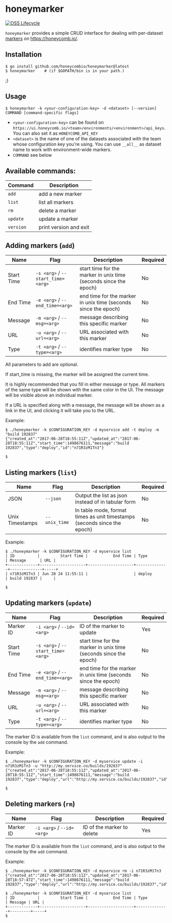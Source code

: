 # honeymarker

[![OSS Lifecycle](https://img.shields.io/osslifecycle/honeycombio/honeymarker?color=success)](https://github.com/honeycombio/home/blob/main/honeycomb-oss-lifecycle-and-practices.md)

`honeymarker` provides a simple CRUD interface for dealing with per-dataset [markers](https://docs.honeycomb.io/working-with-your-data/markers/) on https://honeycomb.io/.

## Installation

```
$ go install github.com/honeycombio/honeymarker@latest
$ honeymarker    # (if $GOPATH/bin is in your path.)
```

;)

## Usage

`$ honeymarker -k <your-configuration-key> -d <dataset> [--version] COMMAND [command-specific flags]`

* `<your-configuration-key>` can be found on `https://ui.honeycomb.io/<team>/environments/<environment>/api_keys`. You can also set it as `HONEYCOMB_API_KEY`
* `<dataset>` is the name of one of the datasets associated with the team whose configuration key you're using. You can use `__all__` as dataset name to work with environment-wide markers.
* `COMMAND` see below

## Available commands:

| Command   | Description            |
| --------- | ---------------------- |
| `add`     | add a new marker       |
| `list`    | list all markers       |
| `rm`      | delete a marker        |
| `update`  | update a marker        |
| `version` | print version and exit |

## Adding markers (`add`)

| Name       | Flag                              | Description                                                      | Required |
| ---------- | --------------------------------- | ---------------------------------------------------------------- | -------- |
| Start Time | `-s <arg>` / `--start_time=<arg>` | start time for the marker in unix time (seconds since the epoch) | No       |
| End Time   | `-e <arg>` / `--end_time=<arg>`   | end time for the marker in unix time (seconds since the epoch)   | No       |
| Message    | `-m <arg>` / `--msg=<arg>`        | message describing this specific marker                          | No       |
| URL        | `-u <arg>` / `--url=<arg>`        | URL associated with this marker                                  | No       |
| Type       | `-t <arg>` / `--type=<arg>`       | identifies marker type                                           | No       |

All parameters to add are optional.

If start_time is missing, the marker will be assigned the current time.

It is highly recommended that you fill in either message or type.
All markers of the same type will be shown with the same color in the UI.
The message will be visible above an individual marker.

If a URL is specified along with a message, the message will be shown
as a link in the UI, and clicking it will take you to the URL.

Example:

```
$ ./honeymarker -k $CONFIGURATION_KEY -d myservice add -t deploy -m "build 192837"
{"created_at":"2017-06-28T18:55:11Z","updated_at":"2017-06-28T18:55:11Z","start_time":1498676111,"message":"build 192837","type":"deploy","id":"n71R3zM1Tn3"}

$
```

## Listing markers (`list`)

| Name            | Flag          | Description                                                              | Required |
| --------------- | ------------- | ------------------------------------------------------------------------ | -------- |
| JSON            | `--json`      | Output the list as json instead of in tabular form                       | No       |
| Unix Timestamps | `--unix_time` | In table mode, format times as unit timestamps (seconds since the epoch) | No       |

Example:
```
$ ./honeymarker -k $CONFIGURATION_KEY -d myservice list
| ID          |         Start Time |           End Time | Type         | Message      | URL |
+-------------+--------------------+--------------------+--------------+--------------+-----+
| n71R3zM1Tn3 | Jun 28 24 11:55:11 |                    | deploy       | build 192837 |     |

$
```

## Updating markers (`update`)

| Name       | Flag                              | Description                                                      | Required |
| ---------- | --------------------------------- | ---------------------------------------------------------------- | -------- |
| Marker ID  | `-i <arg>` / `--id=<arg>`         | ID of the marker to update                                       | Yes      |
| Start Time | `-s <arg>` / `--start_time=<arg>` | start time for the marker in unix time (seconds since the epoch) | No       |
| End Time   | `-e <arg>` / `--end_time=<arg>`   | end time for the marker in unix time (seconds since the epoch)   | No       |
| Message    | `-m <arg>` / `--msg=<arg>`        | message describing this specific marker                          | No       |
| URL        | `-u <arg>` / `--url=<arg>`        | URL associated with this marker                                  | No       |
| Type       | `-t <arg>` / `--type=<arg>`       | identifies marker type                                           | No       |

The marker ID is available from the `list` command, and is also output to the console by the `add` command.

Example:
```
$ ./honeymarker -k $CONFIGURATION_KEY -d myservice update -i n71R3zM1Tn3 -u "http://my.service.co/builds/192837"
{"created_at":"2017-06-28T18:55:11Z","updated_at":"2017-06-28T18:55:11Z","start_time":1498676111,"message":"build 192837","type":"deploy","url":"http://my.service.co/builds/192837","id":"n71R3zM1Tn3"}

$
```

## Deleting markers (`rm`)

| Name      | Flag                      | Description                | Required |
| --------- | ------------------------- | -------------------------- | -------- |
| Marker ID | `-i <arg>` / `--id=<arg>` | ID of the marker to delete | Yes      |

The marker ID is available from the `list` command, and is also output to the console by the `add` command.

Example:
```
$ ./honeymarker -k $CONFIGURATION_KEY -d myservice rm -i n71R3zM1Tn3
{"created_at":"2017-06-28T18:55:11Z","updated_at":"2017-06-28T18:57:47Z","start_time":1498676111,"message":"build 192837","type":"deploy","url":"http://my.service.co/builds/192837","id":"n71R3zM1Tn3"}

$ ./honeymarker -k $CONFIGURATION_KEY -d myservice list
| ID          |         Start Time |           End Time | Type         | Message | URL |
+-------------+--------------------+--------------------+--------------+---------+-----+
$
```

